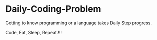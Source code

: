 # Daily-Coding-Problem

Getting to know programming or a language takes Daily Step progress. 

Code, Eat, Sleep, Repeat.!!!
